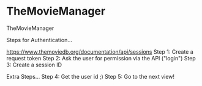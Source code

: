 # TheMovieManager
TheMovieManager

Steps for Authentication...

https://www.themoviedb.org/documentation/api/sessions
Step 1: Create a request token
Step 2: Ask the user for permission via the API ("login")
Step 3: Create a session ID
             
Extra Steps...
Step 4: Get the user id ;)
Step 5: Go to the next view!
